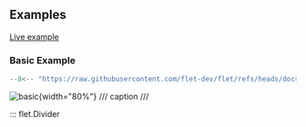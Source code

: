## Examples

[Live example](https://flet-controls-gallery.fly.dev/layout/divider)

### Basic Example

```python
--8<-- "https://raw.githubusercontent.com/flet-dev/flet/refs/heads/docs/fix-links/sdk/python/examples/controls/divider/basic.py"
```

![basic](https://raw.githubusercontent.com/flet-dev/flet/docs/fix-links/sdk/python/examples/controls/divider/media/basic.png){width="80%"}
/// caption
///

::: flet.Divider
